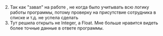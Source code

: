 2. Так как "завал" на работе , не когда было учитывать всю логику работы программы, потому проверку на присутствие сотрудника в списке  и т.д. не успела сделать
3. Тут решила открыть не Integer, а Float. Мне больше нравится видеть более точные данные в ответе программы.